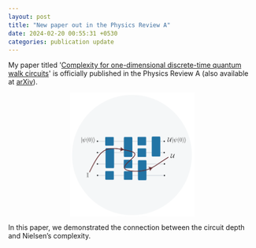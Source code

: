 ```yaml
---
layout: post
title: "New paper out in the Physics Review A"
date: 2024-02-20 00:55:31 +0530
categories: publication update
---
```


<style>
    .centered-image {
        display: block;
        margin: 0 auto;
        max-width: 50%; /* Adjust the width as needed */
    }
</style>


My paper titled '<a href="https://doi.org/10.1103/PhysRevA.109.022223">Complexity for one-dimensional discrete-time quantum walk circuits</a>' is officially published in the Physics Review A (also available at <a href="https://doi.org/10.48550/arXiv.2307.13450">arXiv</a>). <br>

<img src="/img/Circuit Complexity.svg" alt="SVG Image" class="centered-image">

In this paper, we demonstrated the connection between the circuit depth and Nielsen’s complexity.
